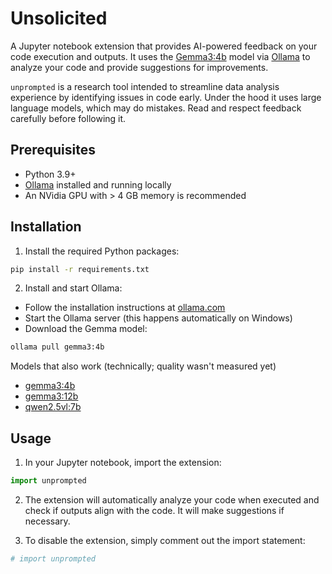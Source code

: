 # Unsolicited

A Jupyter notebook extension that provides AI-powered feedback on your code execution and outputs. It uses the [Gemma3:4b](https://ollama.com/library/gemma3:4b) model via [Ollama](https://ollama.com) to analyze your code and provide suggestions for improvements.


`unprompted` is a research tool intended to streamline data analysis experience by identifying issues in code early. Under the hood it uses large language models, which may do mistakes. Read and respect feedback carefully before following it.

## Prerequisites

- Python 3.9+
- [Ollama](https://ollama.com/) installed and running locally
- An NVidia GPU with > 4 GB memory is recommended

## Installation

1. Install the required Python packages:
```bash
pip install -r requirements.txt
```

2. Install and start Ollama:
- Follow the installation instructions at [ollama.com](https://ollama.com/)
- Start the Ollama server (this happens automatically on Windows)
- Download the Gemma model:

```bash
ollama pull gemma3:4b
```

Models that also work (technically; quality wasn't measured yet)
* [gemma3:4b](https://ollama.com/library/gemma3:4b) 
* [gemma3:12b](https://ollama.com/library/gemma3:12b) 
* [qwen2.5vl:7b](https://ollama.com/library/qwen2.5vl:7b)

## Usage

1. In your Jupyter notebook, import the extension:
```python
import unprompted
```

2. The extension will automatically analyze your code when executed and check if outputs align with the code. It will make suggestions if necessary.

3. To disable the extension, simply comment out the import statement:
```python
# import unprompted
```

